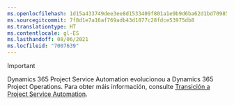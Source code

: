 ```yaml
---
ms.openlocfilehash: 1d15a433749dee3ee8d1533409f801a1e9b9d6ba62d1bd70985e3997f1547db0
ms.sourcegitcommit: 7f8d1e7a16af769adb43d1877c28fdce53975db8
ms.translationtype: HT
ms.contentlocale: gl-ES
ms.lasthandoff: 08/06/2021
ms.locfileid: "7007639"
---
```

> [!IMPORTANT]
> Dynamics 365 Project Service Automation evolucionou a Dynamics 365 Project Operations. Para obter máis información, consulte [Transición a Project Service Automation](https://dynamics.microsoft.com/en-us/project-service-automation/overview/).
